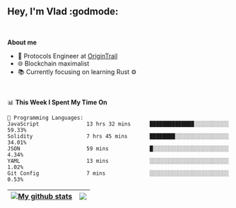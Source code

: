 ## Hey, I'm Vlad :godmode:

<br/>

**About me**
- 💼 Protocols Engineer at [OriginTrail](https://github.com/OriginTrail)
- 🌐 Blockchain maximalist
- 📚 Currently focusing on learning Rust :gear:

<br/>

<!--START_SECTION:waka-->
📊 **This Week I Spent My Time On** 

```text
💬 Programming Languages: 
JavaScript               13 hrs 32 mins      ██████████████░░░░░░░░░░░   59.33% 
Solidity                 7 hrs 45 mins       ████████░░░░░░░░░░░░░░░░░   34.01% 
JSON                     59 mins             █░░░░░░░░░░░░░░░░░░░░░░░░   4.34% 
YAML                     13 mins             ░░░░░░░░░░░░░░░░░░░░░░░░░   1.02% 
Git Config               7 mins              ░░░░░░░░░░░░░░░░░░░░░░░░░   0.53%

```


<!--END_SECTION:waka-->


| <a href="https://github.com/anuraghazra/github-readme-stats"><img align="center" src="https://github-readme-stats.vercel.app/api?username=u-hubar&show_icons=true&include_all_commits=true&theme=dark&hide_border=true" alt="My github stats" /></a> | <a href="https://github.com/anuraghazra/github-readme-stats"><img align="center" src="https://github-readme-stats.vercel.app/api/top-langs/?username=u-hubar&layout=compact&theme=dark&hide_border=true" /></a> |
| ------------- | ------------- |
